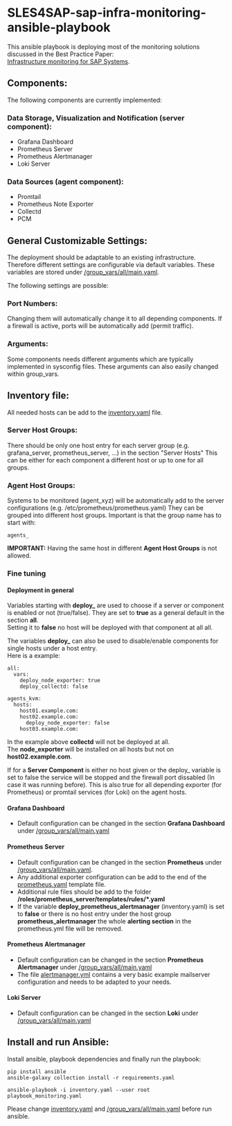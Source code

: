 # SLES4SAP-sap-infra-monitoring-ansible-playbook

 This ansible playbook is deploying most of the monitoring solutions discussed in the Best Practice Paper:<br>
 [Infrastructure monitoring for SAP Systems](https://documentation.suse.com/sbp/sap-15/html/SBP-SLES4SAP-sap-infra-monitoring/index.html).
 

 ## Components:
 The following components are currently implemented:   

### Data Storage, Visualization and Notification (server component):
* Grafana Dashboard
* Prometheus Server
* Prometheus Alertmanager
* Loki Server

### Data Sources (agent component):
* Promtail 
* Prometheus Note Exporter
* Collectd
* PCM


## General Customizable Settings:
The deployment should be adaptable to an existing infrastructure. Therefore different settings are configurable via default variables. 
These variables are stored under [/group_vars/all/main.yaml](group_vars/all/main.yaml).

The following settings are possible:

### Port Numbers:
Changing them will automatically change it to all depending components. 
If a firewall is active, ports will be automatically add (permit traffic).

### Arguments:
Some components needs different arguments which are typically implemented in sysconfig files.
These arguments can also easily changed within group_vars. 

## Inventory file:
All needed hosts can be add to the [inventory.yaml](inventory.yaml) file.

### Server Host Groups:
There should be only one host entry for each server group (e.g. grafana_server, prometheus_server, ...) in the section "Server Hosts"
This can be either for each component a different host or up to one for all groups.

### Agent Host Groups:
Systems to be monitored (agent_xyz) will be automatically add to the server configurations (e.g. /etc/prometheus/prometheus.yaml)
They can be grouped into different host groups. Important is that the group name has to start with:

```
agents_
```
**IMPORTANT:** Having the same host in different **Agent Host Groups** is not allowed.  

### Fine tuning

#### Deployment in general  
Variables starting with **deploy_** are used to choose if a server or component is enabled or not (true/false). They are set to **true** as a general default in the section **all**. <br>
Setting it to **false**  no host will be deployed with that component at all all.

The variables **deploy_** can also be used to disable/enable components for single hosts under a host entry. <br>Here is a example:

```
all:
  vars:
    deploy_node_exporter: true
    deploy_collectd: false

agents_kvm:
  hosts:
    host01.example.com:
    host02.example.com:
      deploy_node_exporter: false
    host03.example.com:   
```
In the example above **collectd** will not be deployed at all. <br> 
The **node_exporter** will be installed on all hosts but not on **host02.example.com**. 

If for a **Server Component** is either no host given or the deploy_ variable is set to false the service will be stopped and the firewall port dissabled (In case it was running before). This is also true for all depending exporter (for Prometheus) or promtail services (for Loki) on the agent hosts.  

#### Grafana Dashboard
* Default configuration can be changed in the section **Grafana Dashboard** under [/group_vars/all/main.yaml](group_vars/all/main.yaml)

#### Prometheus Server
* Default configuration can be changed in the section **Prometheus** under [/group_vars/all/main.yaml](group_vars/all/main.yaml).
* Any additional exporter configuration can be add to the end of the [prometheus.yaml](/roles/prometheus_server/templates/prometheus.yml) template file.
* Additional rule files should be add to the folder **/roles/prometheus_server/templates/rules/*.yaml**
* If the variable **deploy_prometheus_alertmanager** (inventory.yaml) is set to **false** or there is no host entry under the host group **prometheus_alertmanager** the whole **alerting section** in the prometheus.yml file will be removed. 

#### Prometheus Alertmanager
* Default configuration can be changed in the section **Prometheus Alertmanager** under [/group_vars/all/main.yaml](group_vars/all/main.yaml)
* The file [alertmanager.yml](/roles/prometheus_alertmanager/templates/alertmanager.yml) contains a very basic example mailserver configuration and needs to be adapted to your needs.  

#### Loki Server
* Default configuration can be changed in the section **Loki** under [/group_vars/all/main.yaml](group_vars/all/main.yaml)



## Install and run Ansible:
Install ansible, playbook dependencies and finally run the playbook:

```
pip install ansible
ansible-galaxy collection install -r requirements.yaml
```

```
ansible-playbook -i inventory.yaml --user root playbook_monitoring.yaml
```
Please change [inventory.yaml](inventory.yaml) and  [/group_vars/all/main.yaml](group_vars/all/main.yaml) before run ansible.

